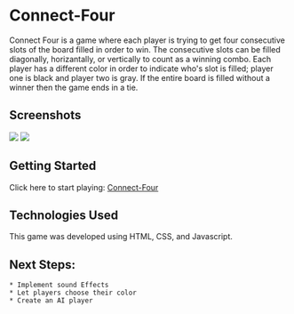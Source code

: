 # Connect-Four

Connect Four is a game where each player is trying to get four consecutive slots of the board filled in order to win. The consecutive slots can be filled diagonally, horizantally, or vertically to count as a winning combo. Each player has a different color in order to indicate who's slot is filled; player one is black and player two is gray. If the entire board is filled without a winner then the game ends in a tie.

## Screenshots

<img src="https://i.imgur.com/WwKqLe2.png"/>

<img src="https://i.imgur.com/uhaPflL.png"/>

## Getting Started

Click here to start playing: [Connect-Four](https://riaz125.github.io/Connect-Four/)

## Technologies Used

This game was developed using HTML, CSS, and Javascript.

## Next Steps:

    * Implement sound Effects
    * Let players choose their color
    * Create an AI player